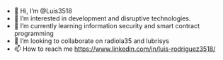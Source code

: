 - 👋 Hi, I’m @Luis3518
- 👀 I’m interested in development and disruptive technologies.
- 🌱 I’m currently learning information security and smart contract programming
- 💞️ I’m looking to collaborate on radiola35 and lubrisys
- 📫 How to reach me https://www.linkedin.com/in/luis-rodriguez3518/

<!---
Luis3518/Luis3518 is a ✨ special ✨ repository because its `README.md` (this file) appears on your GitHub profile.
You can click the Preview link to take a look at your changes.
--->
